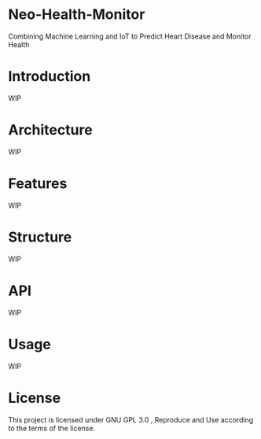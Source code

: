 # Neo-Health-Monitor
Combining Machine Learning and IoT to Predict Heart Disease and Monitor Health

# Introduction

WIP 

# Architecture

WIP

# Features 

WIP 

# Structure

WIP 

# API 

WIP 

# Usage 

WIP 

# License 

This project is licensed under GNU GPL 3.0 , Reproduce and Use according to the terms of the license.
